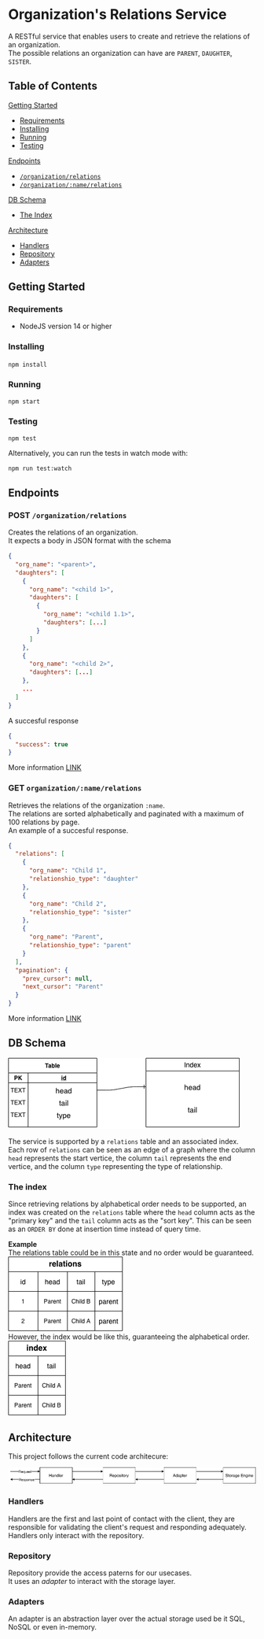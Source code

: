 # Organization's Relations Service
A RESTful service that enables users to create and retrieve the relations of an organization.  
The possible relations an organization can have are `PARENT`, `DAUGHTER`, `SISTER`.  

## Table of Contents
[Getting Started](./README.md#getting-started)
  * [Requirements](./README.md#requirements)
  * [Installing](./README.md#installing)
  * [Running](./README.md#running)
  * [Testing](./README.md#testing)  

[Endpoints](./README.md#endpoints)
  * [`/organization/relations`](./README.md#post-organizationrelations)
  * [`/organization/:name/relations`](./README.md#get-organizationnamerelations)

[DB Schema](./README.md#db-schema)
  * [The Index](./README.md#the-index)

[Architecture](./README.md#architecture)
  * [Handlers](./README.md#handlers)
  * [Repository](./README.md#repository)
  * [Adapters](./README.md#adapters)

## Getting Started
### Requirements
  * NodeJS version 14 or higher  
### Installing
```npm install```
### Running
```
npm start
```
### Testing
```
npm test
```
Alternatively, you can run the tests in watch mode with:
```
npm run test:watch
```

## Endpoints
### POST `/organization/relations`
Creates the relations of an organization.  
It expects a body in JSON format with the schema
```json
{
  "org_name": "<parent>",
  "daughters": [
    {
      "org_name": "<child 1>",
      "daughters": [
        {
          "org_name": "<child 1.1>",
          "daughters": [...]
        }
      ]
    },
    {
      "org_name": "<child 2>",
      "daughters": [...]
    },
    ...
  ]
}
```
A succesful response
```json
{
  "success": true
}
```
More information [LINK](LINK)

### GET `organization/:name/relations`
Retrieves the relations of the organization `:name`.  
The relations are sorted alphabetically and paginated with a maximum of 100 relations by page.  
An example of a succesful response.
```json
{
  "relations": [
    {
      "org_name": "Child 1",
      "relationshio_type": "daughter"
    },
    {
      "org_name": "Child 2",
      "relationshio_type": "sister"
    },
    {
      "org_name": "Parent",
      "relationshio_type": "parent"
    }
  ],
  "pagination": {
    "prev_cursor": null,
    "next_cursor": "Parent"
  }
}
```
More information [LINK](LINK)

## DB Schema
![schema](./docs/db_schema.png)  

The service is supported by a `relations` table and an associated index.  
Each row of `relations` can be seen as an edge of a graph where the column `head` represents the start vertice, the column `tail` represents the end vertice, and the column `type` representing the type of relationship.  
### The index
Since retrieving relations by alphabetical order needs to be supported, an index was created on the `relations` table where the `head` column acts as the "primary key" and the `tail` column acts as the "sort key".  This can be seen as an `ORDER BY` done at insertion time instead of query time.  

**Example**  
The relations table could be in this state and no order would be guaranteed.  
![table](./docs/db_schema_table.png)  
However, the index would be like this, guaranteeing the alphabetical order.  
![index](./docs/db_schema_index.png)

## Architecture
This project follows the current code architecure:  

![architecture](./docs/code_design.png)

### Handlers
Handlers are the first and last point of contact with the client, they are responsible for validating the client's request and responding adequately.  
Handlers only interact with the repository.

### Repository
Repository provide the access paterns for our usecases.  
It uses an *adapter* to interact with the storage layer.

### Adapters
An adapter is an abstraction layer over the actual storage used be it SQL, NoSQL or even in-memory.
